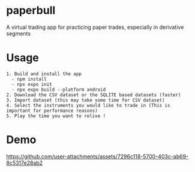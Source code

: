 # paperbull
A virtual trading app for practicing paper trades, especially in derivative segments

# Usage
```
1. Build and install the app 
  - npm install
  - npx expo init
  - npx expo build --platform android
2. Download the CSV dataset or the SQLITE based datasets (faster)
3. Import dataset (this may take some time for CSV dataset)
4. Select the instruments you would like to trade in (This is important for performance reasons)
5. Play the time you want to relive !
```

# Demo
https://github.com/user-attachments/assets/7296c118-5700-403c-ab69-8c5317e28ab2



